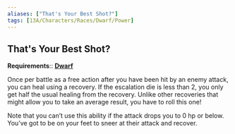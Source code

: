 ```yaml
---
aliases: ["That's Your Best Shot?"]
tags: [13A/Characters/Races/Dwarf/Power]
---
```


## That's Your Best Shot?

**Requirements**:: **[Dwarf](Compendium/13A/Races/Dwarf.md)**

Once per battle as a free action after you have been hit by an enemy attack, you can heal using a recovery. If the escalation die is less than 2, you only get half the usual healing from the recovery. Unlike other recoveries that might allow you to take an average result, you have to roll this one!

Note that you can’t use this ability if the attack drops you to 0 hp or below. You’ve got to be on your feet to sneer at their attack and recover.
